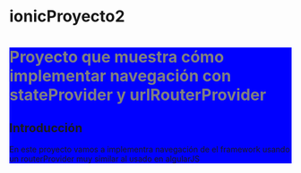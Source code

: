 # ionicProyecto2
<div style="background-color:blue;">
<h1 style="color:grey">Proyecto  que muestra cómo implementar navegación con stateProvider y urlRouterProvider</h1>

<h2>Introducción</h2>
En este proyecto vamos a implementra navegación de el framework usando un routerProvider muy similar al usado en algularJS
</div>
